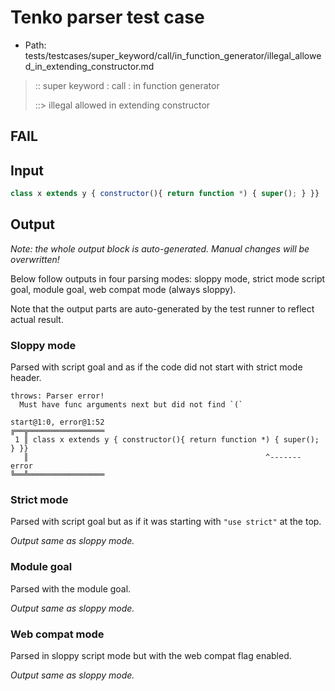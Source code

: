 # Tenko parser test case

- Path: tests/testcases/super_keyword/call/in_function_generator/illegal_allowed_in_extending_constructor.md

> :: super keyword : call : in function generator
>
> ::> illegal allowed in extending constructor
## FAIL

## Input

`````js
class x extends y { constructor(){ return function *) { super(); } }}
`````

## Output

_Note: the whole output block is auto-generated. Manual changes will be overwritten!_

Below follow outputs in four parsing modes: sloppy mode, strict mode script goal, module goal, web compat mode (always sloppy).

Note that the output parts are auto-generated by the test runner to reflect actual result.

### Sloppy mode

Parsed with script goal and as if the code did not start with strict mode header.

`````
throws: Parser error!
  Must have func arguments next but did not find `(`

start@1:0, error@1:52
╔══╦═════════════════
 1 ║ class x extends y { constructor(){ return function *) { super(); } }}
   ║                                                     ^------- error
╚══╩═════════════════

`````

### Strict mode

Parsed with script goal but as if it was starting with `"use strict"` at the top.

_Output same as sloppy mode._

### Module goal

Parsed with the module goal.

_Output same as sloppy mode._

### Web compat mode

Parsed in sloppy script mode but with the web compat flag enabled.

_Output same as sloppy mode._

